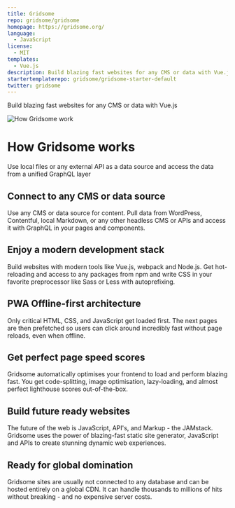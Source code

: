 ```yaml
---
title: Gridsome
repo: gridsome/gridsome
homepage: https://gridsome.org/
language:
  - JavaScript
license:
  - MIT
templates:
  - Vue.js
description: Build blazing fast websites for any CMS or data with Vue.js
startertemplaterepo: gridsome/gridsome-starter-default
twitter: gridsome
---
```


Build blazing fast websites for any CMS or data with Vue.js

![How Gridsome work](https://thepracticaldev.s3.amazonaws.com/i/878bujtx44yni3oub1hf.gif)

# How Gridsome works

Use local files or any external API as a data source and access the data from a unified GraphQL layer

## Connect to any CMS or data source

Use any CMS or data source for content. Pull data from WordPress, Contentful, local Markdown, or any other headless CMS or APIs and access it with GraphQL in your pages and components.

## Enjoy a modern development stack

Build websites with modern tools like Vue.js, webpack and Node.js. Get hot-reloading and access to any packages from npm and write CSS in your favorite preprocessor like Sass or Less with autoprefixing.

## PWA Offline-first architecture

Only critical HTML, CSS, and JavaScript get loaded first. The next pages are then prefetched so users can click around incredibly fast without page reloads, even when offline.

## Get perfect page speed scores

Gridsome automatically optimises your frontend to load and perform blazing fast. You get code-splitting, image optimisation, lazy-loading, and almost perfect lighthouse scores out-of-the-box.

## Build future ready websites

The future of the web is JavaScript, API's, and Markup - the JAMstack. Gridsome uses the power of blazing-fast static site generator, JavaScript and APIs to create stunning dynamic web experiences.

## Ready for global domination

Gridsome sites are usually not connected to any database and can be hosted entirely on a global CDN. It can handle thousands to millions of hits without breaking - and no expensive server costs.
